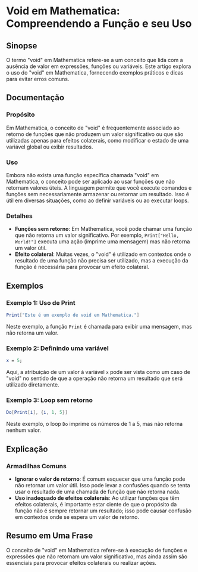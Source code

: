 <!--
Meta Description: # Void em Mathematica: Compreendendo a Função e seu Uso ## Sinopse O termo "void" em Mathematica refere-se a um conceito que lida com a ausência de va...
Meta Keywords: que, não, mathematica, valor, uma
-->

# Void em Mathematica: Compreendendo a Função e seu Uso

## Sinopse
O termo "void" em Mathematica refere-se a um conceito que lida com a ausência de valor em expressões, funções ou variáveis. Este artigo explora o uso do "void" em Mathematica, fornecendo exemplos práticos e dicas para evitar erros comuns.

## Documentação
### Propósito
Em Mathematica, o conceito de "void" é frequentemente associado ao retorno de funções que não produzem um valor significativo ou que são utilizadas apenas para efeitos colaterais, como modificar o estado de uma variável global ou exibir resultados.

### Uso
Embora não exista uma função específica chamada "void" em Mathematica, o conceito pode ser aplicado ao usar funções que não retornam valores úteis. A linguagem permite que você execute comandos e funções sem necessariamente armazenar ou retornar um resultado. Isso é útil em diversas situações, como ao definir variáveis ou ao executar loops.

### Detalhes
- **Funções sem retorno**: Em Mathematica, você pode chamar uma função que não retorna um valor significativo. Por exemplo, `Print["Hello, World!"]` executa uma ação (imprime uma mensagem) mas não retorna um valor útil.
- **Efeito colateral**: Muitas vezes, o "void" é utilizado em contextos onde o resultado de uma função não precisa ser utilizado, mas a execução da função é necessária para provocar um efeito colateral.

## Exemplos
### Exemplo 1: Uso de Print
```mathematica
Print["Este é um exemplo de void em Mathematica."]
```
Neste exemplo, a função `Print` é chamada para exibir uma mensagem, mas não retorna um valor.

### Exemplo 2: Definindo uma variável
```mathematica
x = 5;
```
Aqui, a atribuição de um valor à variável `x` pode ser vista como um caso de "void" no sentido de que a operação não retorna um resultado que será utilizado diretamente.

### Exemplo 3: Loop sem retorno
```mathematica
Do[Print[i], {i, 1, 5}]
```
Neste exemplo, o loop `Do` imprime os números de 1 a 5, mas não retorna nenhum valor.

## Explicação
### Armadilhas Comuns
- **Ignorar o valor de retorno**: É comum esquecer que uma função pode não retornar um valor útil. Isso pode levar a confusões quando se tenta usar o resultado de uma chamada de função que não retorna nada.
- **Uso inadequado de efeitos colaterais**: Ao utilizar funções que têm efeitos colaterais, é importante estar ciente de que o propósito da função não é sempre retornar um resultado; isso pode causar confusão em contextos onde se espera um valor de retorno.

## Resumo em Uma Frase
O conceito de "void" em Mathematica refere-se à execução de funções e expressões que não retornam um valor significativo, mas ainda assim são essenciais para provocar efeitos colaterais ou realizar ações.